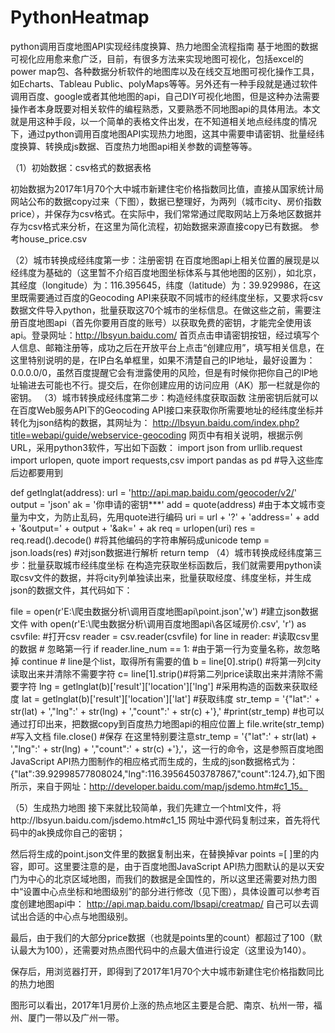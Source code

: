 # PythonHeatmap
python调用百度地图API实现经纬度换算、热力地图全流程指南
基于地图的数据可视化应用愈来愈广泛，目前，有很多方法来实现地图可视化，包括excel的power map包、各种数据分析软件的地图库以及在线交互地图可视化操作工具，如Echarts、Tableau Public、polyMaps等等。另外还有一种手段就是通过软件调用百度、google或者其他地图的api，自己DIY可视化地图，但是这种办法需要操作者本身既要对相关软件的编程熟悉，又要熟悉不同地图api的具体用法。本文就是用这种手段，以一个简单的表格文件出发，在不知道相关地点经纬度的情况下，通过python调用百度地图API实现热力地图，这其中需要申请密钥、批量经纬度换算、转换成js数据、百度热力地图api相关参数的调整等等。

（1）初始数据：csv格式的数据表格

初始数据为2017年1月70个大中城市新建住宅价格指数同比值，直接从国家统计局网站公布的数据copy过来（下图），数据已整理好，为两列（城市city、房价指数price），并保存为csv格式。在实际中，我们常常通过爬取网站上万条地区数据并存为csv格式来分析，在这里为简化流程，初始数据来源直接copy已有数据。
参考house_price.csv

（2）城市转换成经纬度第一步：注册密钥
在百度地图api上相关位置的展现是以经纬度为基础的（这里暂不介绍百度地图坐标体系与其他地图的区别），如北京，其经度（longitude）为：116.395645，纬度（latitude）为：39.929986，在这里既需要通过百度的Geocoding API来获取不同城市的经纬度坐标，又要求将csv数据文件导入python，批量获取这70个城市的坐标信息。在做这些之前，需要注册百度地图api（首先你要用百度的账号）以获取免费的密钥，才能完全使用该api。登录网址：http://lbsyun.baidu.com/
首页点击申请密钥按钮，经过填写个人信息、邮箱注册等，成功之后在开放平台上点击“创建应用”，填写相关信息，在这里特别说明的是，在IP白名单框里，如果不清楚自己的IP地址，最好设置为：0.0.0.0/0，虽然百度提醒它会有泄露使用的风险，但是有时候你把你自己的IP地址输进去可能也不行。提交后，在你创建应用的访问应用（AK）那一栏就是你的密钥。
（3）城市转换成经纬度第二步：构造经纬度获取函数
注册密钥后就可以在百度Web服务API下的Geocoding API接口来获取你所需要地址的经纬度坐标并转化为json结构的数据，其网址为：
http://lbsyun.baidu.com/index.php?title=webapi/guide/webservice-geocoding
网页中有相关说明，根据示例URL，采用python3软件，写出如下函数：
import json
from urllib.request import urlopen, quote
import requests,csv
import pandas as pd #导入这些库后边都要用到

def getlnglat(address):
    url = 'http://api.map.baidu.com/geocoder/v2/'
    output = 'json'
    ak = '你申请的密钥***'
    add = quote(address) #由于本文城市变量为中文，为防止乱码，先用quote进行编码
    uri = url + '?' + 'address=' + add  + '&output=' + output + '&ak=' + ak
    req = urlopen(uri)
    res = req.read().decode() #将其他编码的字符串解码成unicode
    temp = json.loads(res) #对json数据进行解析
    return temp 
（4）城市转换成经纬度第三步：批量获取城市经纬度坐标
在构造完获取坐标函数后，我们就需要用python读取csv文件的数据，并将city列单独读出来，批量获取经度、纬度坐标，并生成json的数据文件，其代码如下：

file = open(r'E:\\爬虫数据分析\调用百度地图api\point.json','w') #建立json数据文件
with open(r'E:\\爬虫数据分析\调用百度地图api\各区域房价.csv', 'r') as csvfile: #打开csv
    reader = csv.reader(csvfile)
    for line in reader: #读取csv里的数据
        # 忽略第一行
        if reader.line_num == 1: #由于第一行为变量名称，故忽略掉
            continue
            # line是个list，取得所有需要的值
        b = line[0].strip() #将第一列city读取出来并清除不需要字符
        c= line[1].strip()#将第二列price读取出来并清除不需要字符
        lng = getlnglat(b)['result']['location']['lng'] #采用构造的函数来获取经度
        lat = getlnglat(b)['result']['location']['lat'] #获取纬度
        str_temp = '{"lat":' + str(lat) + ',"lng":' + str(lng) + ',"count":' + str(c) +'},'
        #print(str_temp) #也可以通过打印出来，把数据copy到百度热力地图api的相应位置上
        file.write(str_temp) #写入文档
file.close() #保存
在这里特别要注意str_temp = '{"lat":' + str(lat) + ',"lng":' + str(lng) + ',"count":' + str(c) +'},'，这一行的命令，这是参照百度地图JavaScript API热力图制作的相应格式而生成的，生成的json数据格式为：{"lat":39.92998577808024,"lng":116.39564503787867,"count":124.7},如下图所示，来自于网址：http://developer.baidu.com/map/jsdemo.htm#c1_15。

（5）生成热力地图
接下来就比较简单，我们先建立一个html文件，将http://lbsyun.baidu.com/jsdemo.htm#c1_15
网址中源代码复制过来，首先将代码中的ak换成你自己的密钥；

然后将生成的point.json文件里的数据复制出来，在替换掉var points =[ ]里的内容，即可。这里要注意的是，由于百度地图JavaScript API热力图默认的是以天安门为中心的北京区域地图，而我们的数据是全国性的，所以这里还需要对热力图中“设置中心点坐标和地图级别”的部分进行修改（见下图），具体设置可以参考百度创建地图api中：
http://api.map.baidu.com/lbsapi/creatmap/
自己可以去调试出合适的中心点与地图级别。

最后，由于我们的大部分price数据（也就是points里的count）都超过了100（默认最大为100），还需要对热点图代码中的点最大值进行设定（这里设为140）。

保存后，用浏览器打开，即得到了2017年1月70个大中城市新建住宅价格指数同比的热力地图

图形可以看出，2017年1月房价上涨的热点地区主要是合肥、南京、杭州一带，福州、厦门一带以及广州一带。
